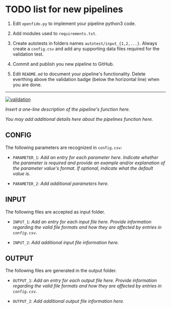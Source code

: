 # TODO list for new pipelines

1. Edit `openfido.py` to implement your pipeline python3 code.

2. Add modules used to `requirements.txt`.

3. Create autotests in folders names `autotest/input_{1,2,...}`. Always create a `config.csv` and add any supporting data files required for the validation test.

4. Commit and publish you new pipeline to GitHub.

5. Edit `README.md` to document your pipeline's functionality. Delete everthing above the validation badge (below the horizontal line) when you are done.

----

[![validation](https://github.com/openfido/PIPELINE_NAME/actions/workflows/main.yml/badge.svg)](https://github.com/openfido/PIPELINE_NAME/actions/workflows/main.yml)

*Insert a one-line description of the pipeline's function here.*

*You may add additional details here about the pipelines function here.*

CONFIG
------

The following parameters are recognized in `config.csv`:

* `PARAMETER_1`: *Add an entry for each parameter here. Indicate whether the parameter is required and provide an example and/or explanation of the parameter value's format.  If optional, indicate what the default value is.*

* `PARAMETER_2`: *Add additional parameters here.*

INPUT
-----

The following files are accepted as input folder.

* `INPUT_1`: *Add an entry for each input file here.  Provide information regarding the valid file formats and how they are affected by entries in `config.csv`.*

* `INPUT_2`: *Add additional input file information here.*

OUTPUT
------

The following files are generated in the output folder.

* `OUTPUT_1`: *Add an entry for each output file here.  Provide information regarding the valid file formats and how they are affected by entries in `config.csv`.*

* `OUTPUT_2`: *Add additional output file information here.*
